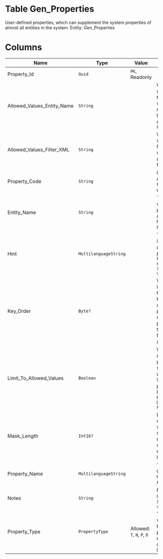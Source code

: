 # Table Gen_Properties

User-defined properties, which can supplement the system properties of almost all entities in the system. Entity: Gen_Properties

# Columns

| Name | Type | Value | Description |
| - | - | - | --- |
|Property_Id|`Guid`|`PK`, Readonly||
|Allowed_Values_Entity_Name|`String`||When not null, specifies that the allowed values are retrieved from the specified entity. `Filter(eq)` |
|Allowed_Values_Filter_XML|`String`||When not null specifies the filter to apply when extracting allowed values from entity. |
|Property_Code|`String`||Unique property code. `Required` `Filter(multi eq;like)` `ORD` |
|Entity_Name|`String`||The entity for which the property is applicable. `Required` `Filter(eq)` `ORD` |
|Hint|`MultilanguageString`||The hint, which is displayed alongside the property. `Filter(multi eq;like)` `Introduced in version 20.1` |
|Key_Order|`Byte?`||When not null, indicates, that the property is a key property and contains the property consequtive position withing the entity. Used for BI and other analysis. |
|Limit_To_Allowed_Values|`Boolean`||When true, allows the property to be set only to allowed value. When false, the property can have any value. `Required` `Default(false)` `Filter(eq)` |
|Mask_Length|`Int16?`||Limits te length of the property value to the specified number of characters. Null means no limitation. |
|Property_Name|`MultilanguageString`||The name of this CustomProperty. `Required` `Filter(like)` `ORD` |
|Notes|`String`||Notes for this CustomProperty. `Introduced in version 20.1` |
|Property_Type|`PropertyType`|Allowed: `T`, `N`, `P`, `D`|Type of property values. 'T' - text; 'P' - picture; 'N' - number; 'D' - date. `Required` `Default("T")` |
